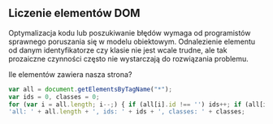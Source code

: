 
## Liczenie elementów DOM

Optymalizacja kodu lub poszukiwanie błędów wymaga od programistów sprawnego poruszania się
w modelu obiektowym. Odnalezienie elementu od danym identyfikatorze czy klasie nie jest wcale trudne,
ale tak prozaiczne czynności często nie wystarczają do rozwiązania problemu.

Ile elementów zawiera nasza strona?

```javascript
var all = document.getElementsByTagName("*");
var ids = 0, classes = 0;
for (var i = all.length; i--;) { if (all[i].id !== '') ids++; if (all[i].className !== '') classes++; }
'all: ' + all.length + ', ids: ' + ids + ', classes: ' + classes;
```
